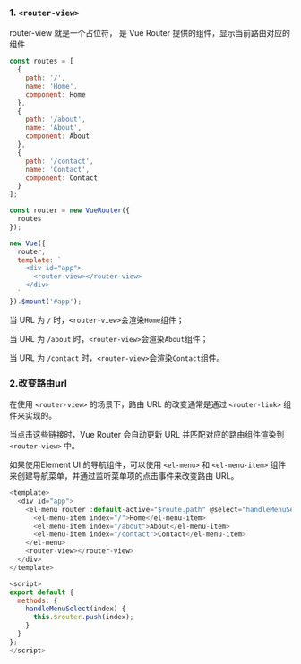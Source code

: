 ### 1. `<router-view>`

router-view 就是一个占位符， 是 Vue Router 提供的组件，显示当前路由对应的组件

```javascript
const routes = [
  {
    path: '/',
    name: 'Home',
    component: Home
  },
  {
    path: '/about',
    name: 'About',
    component: About
  },
  {
    path: '/contact',
    name: 'Contact',
    component: Contact
  }
];

const router = new VueRouter({
  routes
});

new Vue({
  router,
  template: `
    <div id="app">
      <router-view></router-view>
    </div>
  `
}).$mount('#app');

```

当 URL 为 `/` 时，`<router-view>`会渲染`Home`组件；

当 URL 为 `/about` 时，`<router-view>`会渲染`About`组件；

当 URL 为 `/contact` 时，`<router-view>`会渲染`Contact`组件。



### 2.改变路由url

在使用 `<router-view>` 的场景下，路由 URL 的改变通常是通过 `<router-link>` 组件来实现的。

<template>
  <div id="app">
    <nav>
      <router-link to="/">Home</router-link>
      <router-link to="/about">About</router-link>
      <router-link to="/contact">Contact</router-link>
    </nav>
    <router-view></router-view>
  </div>
</template>

当点击这些链接时，Vue Router 会自动更新 URL 并匹配对应的路由组件渲染到 `<router-view>` 中。



如果使用Element UI 的导航组件，可以使用 `<el-menu>` 和 `<el-menu-item>` 组件来创建导航菜单，并通过监听菜单项的点击事件来改变路由 URL。

```javascript
<template>
  <div id="app">
    <el-menu router :default-active="$route.path" @select="handleMenuSelect">
      <el-menu-item index="/">Home</el-menu-item>
      <el-menu-item index="/about">About</el-menu-item>
      <el-menu-item index="/contact">Contact</el-menu-item>
    </el-menu>
    <router-view></router-view>
  </div>
</template>

<script>
export default {
  methods: {
    handleMenuSelect(index) {
      this.$router.push(index);
    }
  }
};
</script>

```






